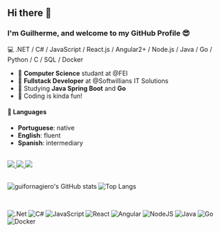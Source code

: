## Hi there 👋

### I'm Guilherme, and welcome to my GitHub Profile 😎
💻 .NET / C# / JavaScript / React.js / Angular2+ / Node.js / Java / Go / Python / C / SQL / Docker

- 🏫 **Computer Science** studant at @FEI
- 🏢 **Fullstack Developer** at @Softwillians IT Solutions
- 📒 Studying **Java Spring Boot** and **Go**
- 🎈 Coding is kinda fun!

#### 💬 Languages
- **Portuguese**: native
- **English**: fluent
- **Spanish**: intermediary

<br>

<div>
  <a href="https://www.linkedin.com/in/guilherme-fornagiero" target="_blank">
    <img src="https://img.shields.io/badge/LinkedIn-0077B5?style=for-the-badge&logo=linkedin&logoColor=white">
  </a>
  <a href="https://www.instagram.com/guifornagiero/" target="_blank">
    <img src="https://img.shields.io/badge/Instagram-E4405F?style=for-the-badge&logo=instagram&logoColor=white">
  </a>
  <a href="mailto:guilhermefornagiero@gmail.com" target="_blank">
    <img src="https://img.shields.io/badge/Gmail-D14836?style=for-the-badge&logo=gmail&logoColor=white">
  </a>
</div>

<br>

![guifornagiero's GitHub stats](https://github-readme-stats.vercel.app/api?username=guifornagiero&show_icons=true&theme=dracula)
![Top Langs](https://github-readme-stats.vercel.app/api/top-langs/?username=guifornagiero&layout=compact&theme=dracula)

<br>

![.Net](https://img.shields.io/badge/.NET-5C2D91?style=for-the-badge&logo=.net&logoColor=white)
![C#](https://img.shields.io/badge/c%23-%23239120.svg?style=for-the-badge&logo=csharp&logoColor=white)
![JavaScript](https://img.shields.io/badge/javascript-%23323330.svg?style=for-the-badge&logo=javascript&logoColor=%23F7DF1E)
![React](https://img.shields.io/badge/react-%2320232a.svg?style=for-the-badge&logo=react&logoColor=%2361DAFB)
![Angular](https://img.shields.io/badge/angular-%23DD0031.svg?style=for-the-badge&logo=angular&logoColor=white)
![NodeJS](https://img.shields.io/badge/node.js-6DA55F?style=for-the-badge&logo=node.js&logoColor=white)
![Java](https://img.shields.io/badge/java-%23ED8B00.svg?style=for-the-badge&logo=openjdk&logoColor=white)
![Go](https://img.shields.io/badge/go-%2300ADD8.svg?style=for-the-badge&logo=go&logoColor=white)
![Docker](https://img.shields.io/badge/docker-%230db7ed.svg?style=for-the-badge&logo=docker&logoColor=white)
